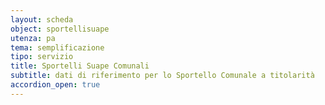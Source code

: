 ```yaml
---
layout: scheda
object: sportellisuape
utenza: pa
tema: semplificazione
tipo: servizio
title: Sportelli Suape Comunali
subtitle: dati di riferimento per lo Sportello Comunale a titolarità
accordion_open: true
---
```

